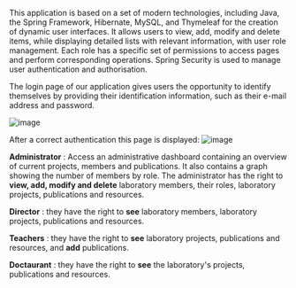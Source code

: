 
This application is based on a set of modern technologies, including Java, the Spring Framework, Hibernate, MySQL, and Thymeleaf for the creation of dynamic user interfaces. It allows users to view, add, modify and delete items, while displaying detailed lists with relevant information, with user role management. Each role has a specific set of permissions to access pages and perform corresponding operations. Spring Security is used to manage user authentication and authorisation.

The login page of our application gives users the opportunity to identify themselves by providing their identification information, such as their e-mail address and password.

![image](https://github.com/RamiChaymae/JEE/assets/136628810/79c48159-716a-42d6-b88e-5586a5160956)

After a correct authentication this page is displayed:
![image](https://github.com/RamiChaymae/JEE/assets/136628810/de97319b-7636-493a-98fc-eb23dc9d9726)


**Administrator** : Access an administrative dashboard containing an overview of current projects, members and publications. It also contains a graph showing the number of members by role. The administrator has the right to **view, add, modify and delete** laboratory members, their roles, laboratory projects, publications and resources.

**Director** : they have the right to **see** laboratory members, laboratory projects, publications and resources.

**Teachers** : they have the right to **see** laboratory projects, publications and resources, and **add** publications.

**Doctaurant** : they have the right to **see** the laboratory's projects, publications and resources.
